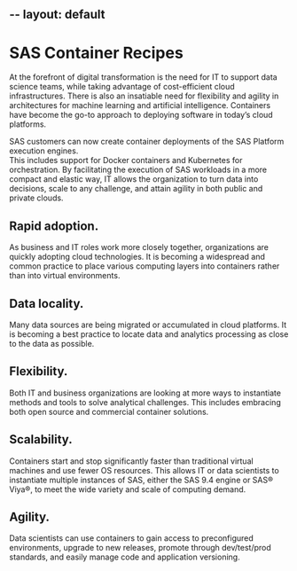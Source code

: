 --
layout: default
--
# SAS Container Recipes
At the forefront of digital transformation is the need for IT to support data science teams, while 
taking advantage of cost-efficient cloud infrastructures. There is also an insatiable need for flexibility 
and agility in architectures for machine learning and artificial intelligence. Containers have become the 
go-to approach to deploying software in today’s cloud platforms.  

SAS customers can now create container deployments of the SAS Platform execution engines.  
This includes support for Docker containers and Kubernetes for orchestration. By facilitating 
the execution of SAS workloads in a more compact and elastic way, IT allows the organization 
to turn data into decisions, scale to any challenge, and attain agility in both public and private 
clouds.

## Rapid adoption.
As business and IT roles work more closely together, organizations are 
quickly adopting cloud technologies. It is becoming a widespread and common practice 
to place various computing layers into containers rather than into virtual environments. 

## Data locality. 
Many data sources are being migrated or accumulated in cloud platforms.
It is becoming a best practice to locate data and analytics processing as close to the data 
as possible. 

## Flexibility. 
Both IT and business organizations are looking at more ways to instantiate 
methods and tools to solve analytical challenges. This includes embracing both open 
source and commercial container solutions.

## Scalability. 
Containers start and stop significantly faster than traditional virtual machines 
and use fewer OS resources. This allows IT or data scientists to instantiate multiple 
instances of SAS, either the SAS 9.4 engine or SAS® Viya®, to meet the wide variety 
and scale of computing demand.

## Agility. 
Data scientists can use containers to gain access to preconfigured environments, 
upgrade to new releases, promote through dev/test/prod standards, and easily manage 
code and application versioning.
